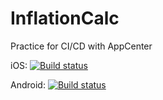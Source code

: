 # InflationCalc
Practice for CI/CD with AppCenter

iOS: [![Build status](https://build.appcenter.ms/v0.1/apps/bec8e4ea-193d-4146-b1b6-6435675e4ed1/branches/dev/badge)](https://appcenter.ms)

Android: [![Build status](https://build.appcenter.ms/v0.1/apps/bf6ea9b0-f326-45bf-936b-d18797c2ed33/branches/dev/badge)](https://appcenter.ms)
